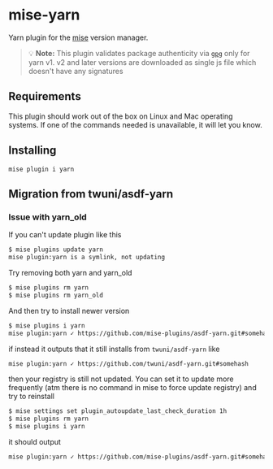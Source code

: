 # mise-yarn

Yarn plugin for the [mise][1] version manager.

> 💡 **Note:** This plugin validates package authenticity via [`gpg`][2] only for yarn v1.
> v2 and later versions are downloaded as single js file which doesn't have any signatures

## Requirements

This plugin should work out of the box on Linux and Mac operating systems.
If one of the commands needed is unavailable, it will let you know.

## Installing

```
mise plugin i yarn
```

[1]: https://mise.jdx.dev/
[2]: https://www.openpgp.org/

## Migration from twuni/asdf-yarn

### Issue with yarn_old
If you can't update plugin like this
```bash
$ mise plugins update yarn
mise plugin:yarn is a symlink, not updating
```

Try removing both yarn and yarn_old
```bash
$ mise plugins rm yarn
$ mise plugins rm yarn_old
```

And then try to install newer version
```bash
$ mise plugins i yarn
mise plugin:yarn ✓ https://github.com/mise-plugins/asdf-yarn.git#somehash
```

if instead it outputs that it still installs from `twuni/asdf-yarn` like
``` bash
mise plugin:yarn ✓ https://github.com/twuni/asdf-yarn.git#somehash
```

then your registry is still not updated. You can set it to update more frequently (atm there is no command in mise to force update registry) and try to reinstall
```bash
$ mise settings set plugin_autoupdate_last_check_duration 1h
$ mise plugins rm yarn
$ mise plugins i yarn
```

it should output
```bash
mise plugin:yarn ✓ https://github.com/mise-plugins/asdf-yarn.git#somehash
```
